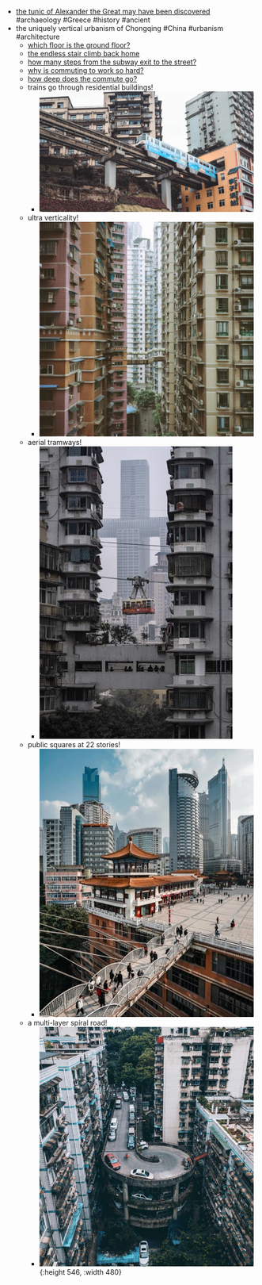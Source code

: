 - [the tunic of Alexander the Great may have been discovered](https://phys.org/news/2024-10-tunic-royal-tombs-vergina-alexander.html) #archaeology #Greece #history #ancient
- the uniquely vertical urbanism of Chongqing #China #urbanism #architecture
	- [which floor is the ground floor?](https://www.reddit.com/r/BeAmazed/comments/180qtuf/which_floor_is_the_ground_floor_in_chongqing_china/)
	- [the endless stair climb back home](https://www.reddit.com/r/Damnthatsinteresting/comments/1atl5ae/endless_steps_in_chongqing/)
	- [how many steps from the subway exit to the street?](https://www.reddit.com/r/Damnthatsinteresting/comments/16cwo6e/the_amount_of_walking_required_in_chongqings/)
	- [why is commuting to work so hard?](https://www.reddit.com/r/interestingasfuck/comments/1g162cg/a_man_shows_his_commute_to_work_in_chongqing/)
	- [how deep does the commute go?](https://www.reddit.com/r/Damnthatsinteresting/comments/1gi71ve/this_gentleman_in_chongqing_china_shows_how_far/)
	- trains go through residential buildings!
		- ![1685374364070.jpg](../assets/1685374364070_1730603072876_0.jpg)
	- ultra verticality!
		- ![image.png](../assets/image_1730603137045_0.png)
	- aerial tramways!
		- ![image.png](../assets/image_1730603233370_0.png)
	- public squares at 22 stories!
		- ![425535169_790477282900082_486004519462623534_n.jpg](../assets/425535169_790477282900082_486004519462623534_n_1730603353677_0.jpg)
	- a multi-layer spiral road!
		- ![image.png](../assets/image_1730603590695_0.png){:height 546, :width 480}